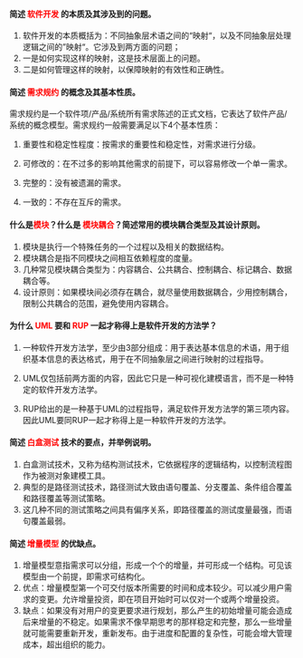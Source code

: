 #### 简述 <font color="red">软件开发</font> 的本质及其涉及到的问题。

1. 软件开发的本质概括为：不同抽象层术语之间的“映射“，以及不同抽象层处理逻辑之间的”映射“。它涉及到两方面的问题；
2. 一是如何实现这样的映射，这是技术层面上的问题。
3. 二是如何管理这样的映射，以保障映射的有效性和正确性。

####     

#### 简述 <font color="red">需求规约</font> 的概念及其基本性质。

需求规约是一个软件项/产品/系统所有需求陈述的正式文档，它表达了软件产品/系统的概念模型。需求规约一般需要满足以下4个基本性质：

1. 重要性和稳定性程度：按需求的重要性和稳定性，对需求进行分级。

2. 可修改的：在不过多的影响其他需求的前提下，可以容易修改一个单一需求。

3. 完整的：没有被遗漏的需求。

4. 一致的：不存在互斥的需求。

   

#### 什么是<font color="red">模块</font>？什么是 <font color="red">模块耦合</font>？简述常用的模块耦合类型及其设计原则。

1. 模块是执行一个特殊任务的一个过程以及相关的数据结构。
2. 模块耦合是指不同模块之间相互依赖程度的度量。
3. 几种常见模块耦合类型为：内容耦合、公共耦合、控制耦合、标记耦合、数据耦合等。
4. 设计原则：如果模块间必须存在耦合，就尽量使用数据耦合，少用控制耦合，限制公共耦合的范围，避免使用内容耦合。



#### 为什么 <font color="red">UML</font> 要和 <font color="red">RUP</font> 一起才称得上是软件开发的方法学？

1. 一种软件开发方法学，至少由3部分组成：用于表达基本信息的术语，用于组织基本信息的表达格式，用于在不同抽象层之间进行映射的过程指导。

2. UML仅包括前两方面的内容，因此它只是一种可视化建模语言，而不是一种特定的软件开发方法学。

3. RUP给出的是一种基于UML的过程指导，满足软件开发方法学的第三项内容。因此UML要同RUP一起才称得上是一种软件开发的方法学。

   

#### 简述  <font color="red">白盒测试</font> 技术的要点，并举例说明。

1. 白盒测试技术，又称为结构测试技术，它依据程序的逻辑结构，以控制流程图作为被测对象建模工具。
2. 典型的是路径测试技术，路径测试大致由语句覆盖、分支覆盖、条件组合覆盖和路径覆盖等测试策略。
3. 这几种不同的测试策略之间具有偏序关系，即路径覆盖的测试度量最强，而语句覆盖最弱。



#### 简述 <font color="red">增量模型</font> 的优缺点。

1. 增量模型意指需求可以分组，形成一个个的增量，并可形成一个结构。可见该模型由一个前提，即需求可结构化。
2. 优点：增量模型第一个可交付版本所需要的时间和成本较少。可以减少用户需求的变更。允许增量投资，即在项目开始时可以仅对一个或两个增量投资。
3.  缺点：如果没有对用户的变更要求进行规划，那么产生的初始增量可能会造成后来增量的不稳定。如果需求不像早期思考的那样稳定和完整，那么一些增量就可能需要重新开发，重新发布。由于进度和配置的复杂性，可能会增大管理成本，超出组织的能力。